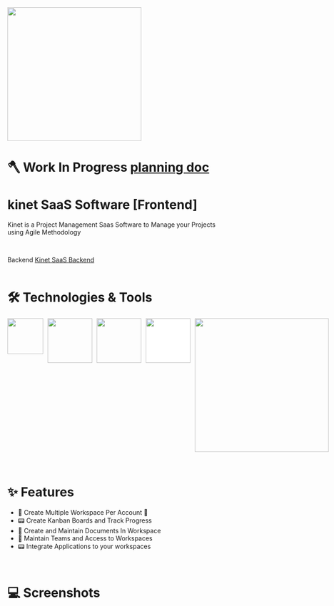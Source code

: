 <img src="https://45218278.fs1.hubspotusercontent-na1.net/hubfs/45218278/kinetLogoWhite.svg" width="300" >

# 🪓 Work In Progress [planning doc](https://docs.google.com/document/d/1vLWydXDe0JuY1mXwlJHZ8rxG9jZxZ27hU9BzpwppIXs/edit)
# **kinet SaaS Software [Frontend]**
  Kinet is a Project Management Saas Software to Manage your Projects using Agile Methodology

<br />

Backend [Kinet SaaS Backend]()
<br />
<br />


# **🛠️ Technologies & Tools**

<!-- ### **Authentication** <br/> -->

<div style="display: flex; width: 100%; gap: 10px">
<img src="https://cdn.worldvectorlogo.com/logos/react-1.svg" width="80">

<img src="https://detectify.com/assets/resources/case_studies/casestudy_auto0.png" width="100">

<img src="https://encrypted-tbn0.gstatic.com/images?q=tbn:ANd9GcR7fXKzEeRYdemN8VgBez0Kc8mmDxJoqtylN04yfNYHSDDohmJTS-2Fwa5_tIdPqsL1qyY&usqp=CAU" width="100">

<img src="https://miro.medium.com/v2/resize:fit:500/1*tOI6UC5EaS2fPItCesI-AQ.png" width="100" style="background-color: #fff;">

<img src="https://lucide.dev/library-logos/shadcn-ui-light.svg" width="300">
</div>



<br />
<br />

# **✨ Features**

- 🌈 Create Multiple Workspace Per Account 🥳
- 📟 Create Kanban Boards and Track Progress
- 📄 Create and Maintain Documents In Workspace
- 👥 Maintain Teams and Access to Workspaces
- 📟 Integrate Applications to your workspaces

<br />

# **💻 Screenshots**
